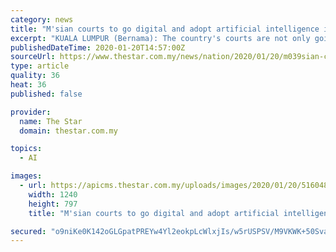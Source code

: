 ```yaml
---
category: news
title: "M'sian courts to go digital and adopt artificial intelligence initiatives"
excerpt: "KUALA LUMPUR (Bernama): The country's courts are not only going digital but are also adopting artificial intelligence (AI) initiatives to ensure easy access to justice. Minister in the Prime Minister's Department Datuk Liew Vui Keong said the government was already pursuing an array of AI initiatives in digitalising the courts. This includes ..."
publishedDateTime: 2020-01-20T14:57:00Z
sourceUrl: https://www.thestar.com.my/news/nation/2020/01/20/m039sian-courts-to-go-digital-and-adopt-artificial-intelligence-initiatives
type: article
quality: 36
heat: 36
published: false

provider:
  name: The Star
  domain: thestar.com.my

topics:
  - AI

images:
  - url: https://apicms.thestar.com.my/uploads/images/2020/01/20/516048.jpg
    width: 1240
    height: 797
    title: "M'sian courts to go digital and adopt artificial intelligence initiatives"

secured: "o9niKe0K142oGLGpatPREYw4Yl2eokpLcWlxjIs/w5rUSPSV/M9VKWK+50Sva9SvxBx4T6QqwWeH1XeONMiar91Ezwrxn/D1EJb2Hr6Q0GfpGk25KM5bvUWdTx2Zn/N8JO8Z71eBaAF807laXAqE6w/I6l49KdfzwgbsZl/3ksXKtSTA6GOe7cYtULakUl7h6GaiEXwqQeK6eK2rpEK6WdS3+NRi++0MaYgTn72c88UcoHS72ZdCsJAt017g0R3/x4qQWhuIbNDboSeIuJ50z4rqYBZAj7EJ8qR0WBxYfsE=;yZRVYBRSHUWvkA+uT4Vxcg=="
---
```


